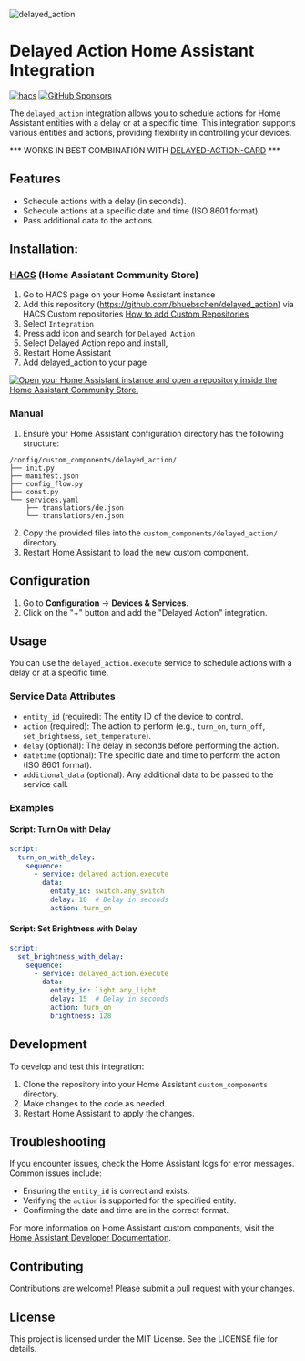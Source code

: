 ![delayed_action](https://github.com/bhuebschen/delayed_action/assets/1864448/fe84a672-b572-46ca-bb7e-73f236ab4306)

# Delayed Action Home Assistant Integration

[![hacs][hacs-image]][hacs-url]
[![GitHub Sponsors][gh-sponsors-image]][gh-sponsors-url]

The `delayed_action` integration allows you to schedule actions for Home Assistant entities with a delay or at a specific time. This integration supports various entities and actions, providing flexibility in controlling your devices.

*** WORKS IN BEST COMBINATION WITH [DELAYED-ACTION-CARD](https://github.com/bhuebschen/delayed-action-card) ***

## Features

- Schedule actions with a delay (in seconds).
- Schedule actions at a specific date and time (ISO 8601 format).
- Pass additional data to the actions.

## Installation:

### [HACS](hacs) (Home Assistant Community Store)

1. Go to HACS page on your Home Assistant instance
1. Add this repository (https://github.com/bhuebschen/delayed_action) via HACS Custom repositories [How to add Custom Repositories](https://hacs.xyz/docs/faq/custom_repositories/)
1. Select `Integration`
1. Press add icon and search for `Delayed Action`
1. Select Delayed Action repo and install,
1. Restart Home Assistant
1. Add delayed_action to your page

[![Open your Home Assistant instance and open a repository inside the Home Assistant Community Store.](https://my.home-assistant.io/badges/hacs_repository.svg)](https://my.home-assistant.io/redirect/hacs_repository/?owner=bhuebschen&repository=delayed_action&category=integration)

### Manual

1. Ensure your Home Assistant configuration directory has the following structure:

```
/config/custom_components/delayed_action/
├── init.py
├── manifest.json
├── config_flow.py
├── const.py
└── services.yaml
    ├── translations/de.json
    └── translations/en.json
```

2. Copy the provided files into the `custom_components/delayed_action/` directory.
3. Restart Home Assistant to load the new custom component.

## Configuration

1. Go to **Configuration** -> **Devices & Services**.
1. Click on the "+" button and add the "Delayed Action" integration.

## Usage

You can use the `delayed_action.execute` service to schedule actions with a delay or at a specific time.

### Service Data Attributes

- `entity_id` (required): The entity ID of the device to control.
- `action` (required): The action to perform (e.g., `turn_on`, `turn_off`, `set_brightness`, `set_temperature`).
- `delay` (optional): The delay in seconds before performing the action.
- `datetime` (optional): The specific date and time to perform the action (ISO 8601 format).
- `additional_data` (optional): Any additional data to be passed to the service call.

### Examples

#### Script: Turn On with Delay

```yaml
script:
  turn_on_with_delay:
    sequence:
      - service: delayed_action.execute
        data:
          entity_id: switch.any_switch
          delay: 10  # Delay in seconds
          action: turn_on
```

#### Script: Set Brightness with Delay

```yaml
script:
  set_brightness_with_delay:
    sequence:
      - service: delayed_action.execute
        data:
          entity_id: light.any_light
          delay: 15  # Delay in seconds
          action: turn_on
          brightness: 128
```

## Development

To develop and test this integration:

1. Clone the repository into your Home Assistant `custom_components` directory.
2. Make changes to the code as needed.
3. Restart Home Assistant to apply the changes.

## Troubleshooting

If you encounter issues, check the Home Assistant logs for error messages. Common issues include:

- Ensuring the `entity_id` is correct and exists.
- Verifying the `action` is supported for the specified entity.
- Confirming the date and time are in the correct format.

For more information on Home Assistant custom components, visit the [Home Assistant Developer Documentation](https://developers.home-assistant.io/docs/creating_integration_file_structure).

## Contributing

Contributions are welcome! Please submit a pull request with your changes.

## License

This project is licensed under the MIT License. See the LICENSE file for details.

<!-- Badges -->

[hacs-url]: https://github.com/hacs/integration
[hacs-image]: https://img.shields.io/badge/hacs-custom-orange.svg?style=flat-square
[gh-sponsors-url]: https://github.com/sponsors/bhuebschen
[gh-sponsors-image]: https://img.shields.io/github/sponsors/bhuebschen?style=flat-square

<!-- References -->

[home-assistant]: https://www.home-assistant.io/
[hacs]: https://hacs.xyz
[latest-release]: https://github.com/bhuebschen/delayed_action/releases/latest
[ha-scripts]: https://www.home-assistant.io/docs/scripts/
[edit-readme]: https://github.com/bhuebschen/delayed_action/edit/master/README.md
